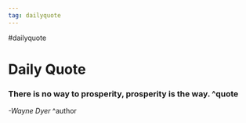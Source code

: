 ```yaml
---
tag: dailyquote
---
```


#dailyquote

# Daily Quote

### There is no way to prosperity, prosperity is the way. ^quote
*-Wayne Dyer* ^author
